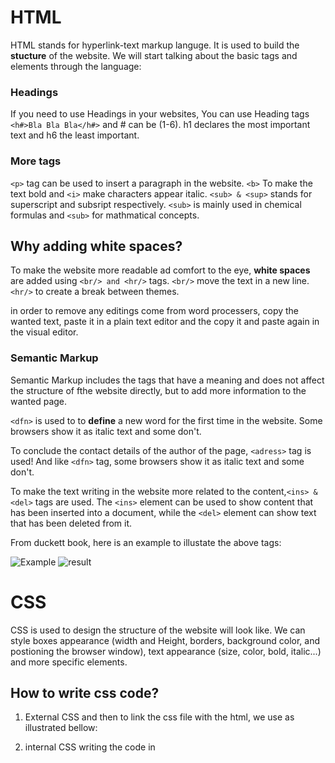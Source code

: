 
# HTML 

HTML stands for hyperlink-text markup languge. It is used to build the **stucture** of the website. We will start talking about the basic tags and elements through the language:

### Headings
If you need to use Headings in your websites, You can use Heading tags `<h#>Bla Bla Bla</h#>` and # can be (1-6). h1 declares the most important text and h6 the least important. 

### More tags
`<p>` tag can be used to insert a paragraph in the website. 
`<b>` To make the text bold and `<i>` make characters appear italic.
`<sub> & <sup>` stands for superscript and subsript respectively. `<sub>` is mainly used in chemical formulas and `<sub>` for mathmatical concepts. 

## Why adding white spaces?

To make the website more readable ad comfort to the eye, **white spaces** are added using `<br/> and <hr/>` tags. 
`<br/>` move the text in a new line. `<hr/>` to create a break between themes. 

in order to remove any editings come from word processers, copy the wanted text, paste it in a plain text editor and the copy it and paste again in the visual editor. 

### Semantic Markup

Semantic Markup includes the tags that have a meaning and does not affect the structure of fthe website directly, but to add more information to the wanted page. 


`<dfn>` is used to to **define** a new word for the first time in the website. Some browsers show it as italic text and some don't. 

To conclude the contact details of the author of the page, `<adress>` tag is used! And like `<dfn>` tag, some browsers show it as italic text and some don't. 

To make the text writing in the website more related to the content,`<ins> & <del>` tags are used. The `<ins>` element can be used  to show content that has been  inserted into a document, while the `<del>` element can show text that has been deleted from it.

From duckett book, here is an example to illustate the above tags: 

![Example](HTMLcode.jpg)
![result](HTMLresult.jpg)

# CSS 

CSS is used to design the structure of the website will look like. We can style boxes appearance (width and Height, borders, background color, and postioning the browser window), text appearance (size, color, bold, italic...) and more specific elements. 

## How to write css code?

1. External CSS and then to link the css file with the html, we use <link> as illustrated bellow: 
<link href="css/styles.css" type="text/css" 
 rel="stylesheet" />

2. internal CSS
writing the code in <style> tag that is inserted in the head of the html. 

3. Inline CSS
It is written withen the body of the html file. 

If there is more than one element that have the same type, and you want to specilize one of them with some properaties, we use id. In the other hand, if there are a group that is wanted to have the same proparities, we use class. 

# JavaScript

JS code is called a script. A script is a series of instructions that a computer can follow one-by-one.  Each individual instruction or step is known as a statement. Statements should end with a semicolon.

Also to illustate your work, you can make some notes to help you progress your work. And there are 2 ways to wrie comments: 
1. Single line comment using `//` 
2. Multi-line comment using `/* Your comment */`

## How can we store our data?
Using variables. We can store within them (strings, boolean, numbers..). Note that the value inside them can bechanged as we walk through the script. 

### To declare variables 
` var quentityName; `. It's is possible to give a value through the decleration ` var quentityName = value; `

**YOU CAN NOT use** (-), (.), number at the beginning, or reserved keywords in naming the variables. 

Arrays 
Arrays are helpful when dealing with a list or set of values that are related togather. Firt of all, you can name arrays like we name the variables.

To declare the array, here is the syntax: 
`var arrayName = new Array ('element1', 'element2', 'element3'....)`


Also you can have an overview for [loops](/home/bayan_hmaidy/projects/reading-notes/Loops.md). 




